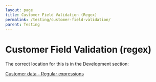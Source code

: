 ```yaml
---
layout: page
title: Customer Field Validation (Regex)
permalink: /testing/customer-field-validation/
parent: Testing
---
```



# Customer Field Validation (regex) 

The correct location for this is in the Development section:

[Customer data - Regular
expressions](/development/customer-data---regular-expressions/)

